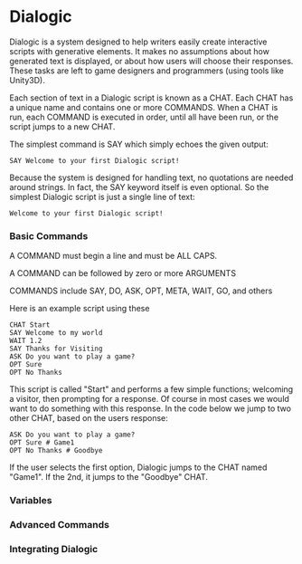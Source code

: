 # Dialogic

Dialogic is a system designed to help writers easily create interactive scripts with generative elements. It makes no assumptions about how generated text is displayed, or about how users will choose their responses. These tasks are left to game designers and programmers (using tools like Unity3D).

Each section of text in a Dialogic script is known as a CHAT. Each CHAT has a unique name and contains one or more COMMANDS. When a CHAT is run, each COMMAND is executed in order, until all have been run, or the script jumps to a new CHAT. 

The simplest command is SAY which simply echoes the given output:

````
SAY Welcome to your first Dialogic script!
````

Because the system is designed for handling text, no quotations are needed around strings. In fact, the SAY keyword itself is even optional. So the simplest Dialogic script is just a single line of text:

````
Welcome to your first Dialogic script!
````

### Basic Commands

A COMMAND must begin a line and must be ALL CAPS.

A COMMAND can be followed by zero or more ARGUMENTS

COMMANDS include SAY, DO, ASK, OPT, META, WAIT, GO, and others

Here is an example script using these

````
CHAT Start
SAY Welcome to my world
WAIT 1.2
SAY Thanks for Visiting
ASK Do you want to play a game?
OPT Sure
OPT No Thanks
````

This script is called "Start" and performs a few simple functions; welcoming a visitor, then prompting for a response. Of course in most cases we would want to do something with this response. In the code below we jump to two other CHAT, based on the users response:

````
ASK Do you want to play a game?
OPT Sure # Game1
OPT No Thanks # Goodbye
````

If the user selects the first option, Dialogic jumps to the CHAT named "Game1". If the 2nd, it jumps to the "Goodbye" CHAT.

### Variables


### Advanced Commands


### Integrating Dialogic



